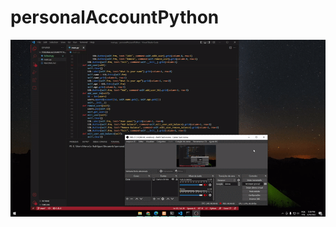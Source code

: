 # personalAccountPython

![](https://github.com/wwwxkz/personalAccountPython/blob/main/README/1.gif)
